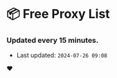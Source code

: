# :package: Free Proxy List
### Updated every 15 minutes.

- Last updated: `2024-07-26 09:08`

:heart:
